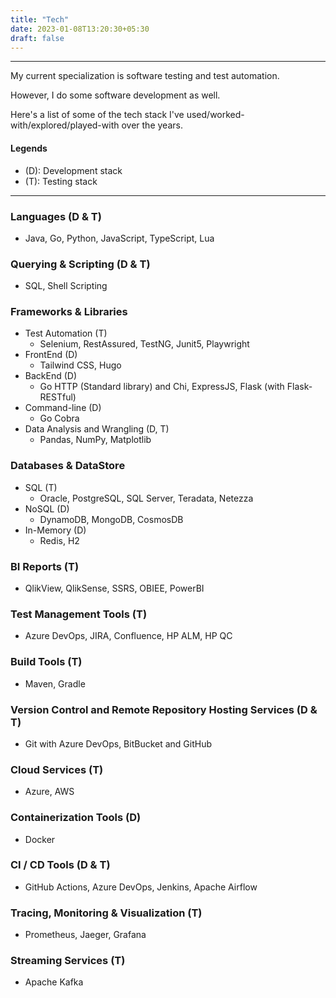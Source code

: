 ```yaml
---
title: "Tech"
date: 2023-01-08T13:20:30+05:30
draft: false
---
```


---

My current specialization is software testing and test automation.

However, I do some software development as well.

Here's a list of some of the tech stack I've used/worked-with/explored/played-with over the years.

#### Legends

-   (D): Development stack
-   (T): Testing stack

---

### Languages (D & T)

-   Java, Go, Python, JavaScript, TypeScript, Lua

### Querying & Scripting (D & T)

-   SQL, Shell Scripting

### Frameworks & Libraries

-   Test Automation (T)
    -   Selenium, RestAssured, TestNG, Junit5, Playwright
-   FrontEnd (D)
    -   Tailwind CSS, Hugo
-   BackEnd (D)
    -   Go HTTP (Standard library) and Chi, ExpressJS, Flask (with Flask-RESTful)
-   Command-line (D)
    -   Go Cobra
-   Data Analysis and Wrangling (D, T)
    -   Pandas, NumPy, Matplotlib

### Databases & DataStore

-   SQL (T)
    -   Oracle, PostgreSQL, SQL Server, Teradata, Netezza
-   NoSQL (D)
    -   DynamoDB, MongoDB, CosmosDB
-   In-Memory (D)
    -   Redis, H2

### BI Reports (T)

-   QlikView, QlikSense, SSRS, OBIEE, PowerBI

### Test Management Tools (T)

-   Azure DevOps, JIRA, Confluence, HP ALM, HP QC

### Build Tools (T)

-   Maven, Gradle

### Version Control and Remote Repository Hosting Services (D & T)

-   Git with Azure DevOps, BitBucket and GitHub

### Cloud Services (T)

-   Azure, AWS

### Containerization Tools (D)

-   Docker

### CI / CD Tools (D & T)

-   GitHub Actions, Azure DevOps, Jenkins, Apache Airflow

### Tracing, Monitoring & Visualization (T)

-   Prometheus, Jaeger, Grafana

### Streaming Services (T)

-   Apache Kafka

